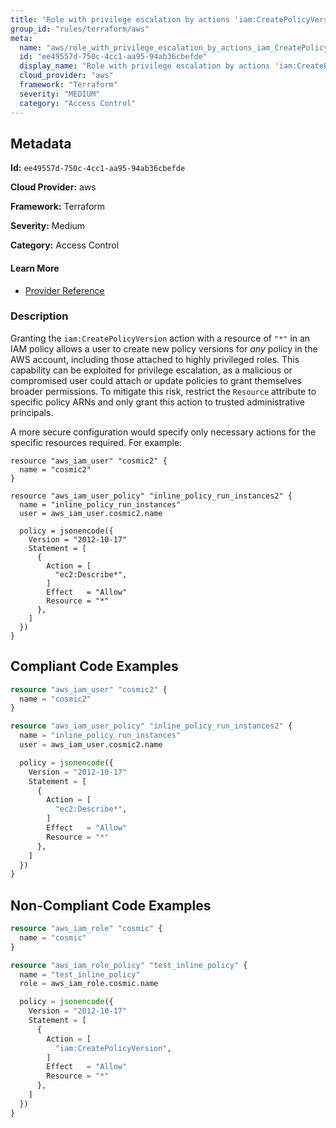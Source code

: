 ```yaml
---
title: "Role with privilege escalation by actions 'iam:CreatePolicyVersion'"
group_id: "rules/terraform/aws"
meta:
  name: "aws/role_with_privilege_escalation_by_actions_iam_CreatePolicyVersion"
  id: "ee49557d-750c-4cc1-aa95-94ab36cbefde"
  display_name: "Role with privilege escalation by actions 'iam:CreatePolicyVersion'"
  cloud_provider: "aws"
  framework: "Terraform"
  severity: "MEDIUM"
  category: "Access Control"
---
```

## Metadata

**Id:** `ee49557d-750c-4cc1-aa95-94ab36cbefde`

**Cloud Provider:** aws

**Framework:** Terraform

**Severity:** Medium

**Category:** Access Control

#### Learn More

 - [Provider Reference](https://registry.terraform.io/providers/hashicorp/aws/latest/docs/resources/iam_role_policy#policy)

### Description

 Granting the `iam:CreatePolicyVersion` action with a resource of `"*"` in an IAM policy allows a user to create new policy versions for *any* policy in the AWS account, including those attached to highly privileged roles. This capability can be exploited for privilege escalation, as a malicious or compromised user could attach or update policies to grant themselves broader permissions. To mitigate this risk, restrict the `Resource` attribute to specific policy ARNs and only grant this action to trusted administrative principals.

A more secure configuration would specify only necessary actions for the specific resources required. For example:

```
resource "aws_iam_user" "cosmic2" {
  name = "cosmic2"
}

resource "aws_iam_user_policy" "inline_policy_run_instances2" {
  name = "inline_policy_run_instances"
  user = aws_iam_user.cosmic2.name

  policy = jsonencode({
    Version = "2012-10-17"
    Statement = [
      {
        Action = [
          "ec2:Describe*",
        ]
        Effect   = "Allow"
        Resource = "*"
      },
    ]
  })
}
```


## Compliant Code Examples
```tf
resource "aws_iam_user" "cosmic2" {
  name = "cosmic2"
}

resource "aws_iam_user_policy" "inline_policy_run_instances2" {
  name = "inline_policy_run_instances"
  user = aws_iam_user.cosmic2.name

  policy = jsonencode({
    Version = "2012-10-17"
    Statement = [
      {
        Action = [
          "ec2:Describe*",
        ]
        Effect   = "Allow"
        Resource = "*"
      },
    ]
  })
}

```
## Non-Compliant Code Examples
```tf
resource "aws_iam_role" "cosmic" {
  name = "cosmic"
}

resource "aws_iam_role_policy" "test_inline_policy" {
  name = "test_inline_policy"
  role = aws_iam_role.cosmic.name

  policy = jsonencode({
    Version = "2012-10-17"
    Statement = [
      {
        Action = [
          "iam:CreatePolicyVersion",
        ]
        Effect   = "Allow"
        Resource = "*"
      },
    ]
  })
}

```